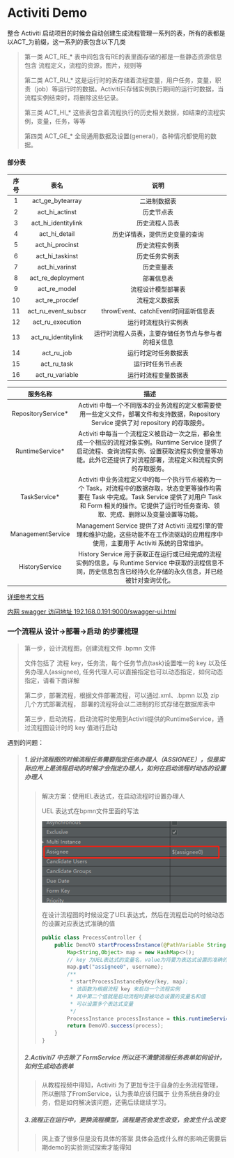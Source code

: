 # Activiti Demo

整合 Activiti 启动项目的时候会自动创建生成流程管理一系列的表，所有的表都是以ACT_为前缀，这一系列的表包含以下几类

> 第一类 ACT_RE_* 表中间包含有RE的表里面存储的都是一些静态资源信息 包含 流程定义，流程的资源，图片，规则等
> 
> 第二类 ACT_RU_* 这是运行时的表存储着流程变量，用户任务，变量，职责（job）等运行时的数据。Activiti只存储实例执行期间的运行时数据，当流程实例结束时，将删除这些记录。
> 
> 第三类 ACT_HI_* 这些表包含着流程执行的历史相关数据，如结束的流程实例，变量，任务，等等
>
> 第四类 ACT_GE_* 全局通用数据及设置(general)，各种情况都使用的数据。

#### 部分表
|序号|表名|说明|
|:---:|:---:|:---:|
|1|act_ge_bytearray|二进制数据表|
|2|act_hi_actinst|历史节点表|
|3|act_hi_identitylink|历史流程人员表|
|4|act_hi_detail|历史详情表，提供历史变量的查询|
|5|act_hi_procinst|历史流程实例表|
|6|act_hi_taskinst|历史任务实例表|
|7|act_hi_varinst|历史变量表|
|8|act_re_deployment|部署信息表|
|9|act_re_model|流程设计模型部署表|
|10|act_re_procdef|流程定义数据表|
|11|act_ru_event_subscr|throwEvent、catchEvent时间监听信息表|
|12|act_ru_execution|运行时流程执行实例表|
|13|act_ru_identitylink|运行时流程人员表，主要存储任务节点与参与者的相关信息|
|14|act_ru_job|运行时定时任务数据表|
|15|act_ru_task|运行时任务节点表|
|16|act_ru_variable|运行时流程变量数据表|


|服务名称|描述|
|:---:|:---:|
|RepositoryService*|Activiti 中每一个不同版本的业务流程的定义都需要使用一些定义文件，部署文件和支持数据，Repository Service 提供了对 repository 的存取服务。|
|RuntimeService*|Activiti 中每当一个流程定义被启动一次之后，都会生成一个相应的流程对象实例。Runtime Service 提供了启动流程、查询流程实例、设置获取流程实例变量等功能。此外它还提供了对流程部署，流程定义和流程实例的存取服务。|
|TaskService*|Activiti 中业务流程定义中的每一个执行节点被称为一个 Task，对流程中的数据存取，状态变更等操作均需要在 Task 中完成。Task Service 提供了对用户 Task 和 Form 相关的操作。它提供了运行时任务查询、领取、完成、删除以及变量设置等功能。|
|ManagementService|Management Service 提供了对 Activiti 流程引擎的管理和维护功能，这些功能不在工作流驱动的应用程序中使用，主要用于 Activiti 系统的日常维护。|
|HistoryService|History Service 用于获取正在运行或已经完成的流程实例的信息，与 Runtime Service 中获取的流程信息不同，历史信息包含已经持久化存储的永久信息，并已经被针对查询优化。|

[详细参考文档](https://www.jianshu.com/p/684e11224c9b)

[内网 swagger 访问地址 192.168.0.191:9000/swagger-ui.html](http://192.168.0.191:9000/swagger-ui.html)
 
### 一个流程从 设计→部署→启动 的步骤梳理
>
> 第一步，设计流程图，创建流程文件 .bpmn 文件
> 
> 文件包括了 流程 key，任务流，每个任务节点(task)设置唯一的 key 以及任务办理人(assignee),
> 任务代理人可以直接指定也可以动态指定，如何动态指定，请看下面详解
>
> 第二步，部署流程，根据文件部署流程，可以通过.xml、.bpmn 以及 zip 几个方式部署流程，
>部署的流程将会以二进制的形式存储在数据库表中
>
> 第三步，启动流程，启动流程时使用到Activiti提供的RuntimeService，通过流程图设计时的 key 值进行启动
>
 
 
 遇到的问题：
 
>
> ##### 1.设计流程图的时候流程任务需要指定任务办理人（ASSIGNEE），但是实际应用上是流程启动的时候才会指定办理人，如何在启动流程时动态的设置办理人
>>
>> 解决方案：使用IEL表达式，在启动流程时设置办理人
>>
>> UEL 表达式在bpmn文件里面的写法
>> 
>> ![image](./doc/images/assigneeSetUEL.jpg)
>>
>> 在设计流程图的时候设定了UEL表达式，然后在流程启动的时候动态的设置对应表达式准确的值
>>
>>
>> ```java
>> public class ProcessController {
>>     public DemoVO startProcessInstance(@PathVariable String key, String username) {
>>         Map<String,Object> map = new HashMap<>();
>>         // key 为UEL表达式的变量名，value为将要为表达式设置的准确的值
>>         map.put("assignee0", username);
>>         /**
>>          * startProcessInstanceByKey(key, map);
>>          * 该函数为根据流程 key 来启动一个流程实例
>>          * 其中第二个值就是启动流程时要被动态设置的变量名和值
>>          * 可以设置多个表达式变量
>>          */
>>         ProcessInstance processInstance = this.runtimeService.startProcessInstanceByKey(key, map);
>>         return DemoVO.success(process);
>>     }
>> }
>> ```
> ##### 2.Activiti7 中去除了 FormService 所以还不清楚流程任务表单如何设计，如何生成动态表单
>> 
>> 从教程视频中得知，Activiti 为了更加专注于自身的业务流程管理，所以删除了FromService，认为表单应该归属于
>> 业务系统自身的业务，但是如何解决该问题，还需后续继续学习。
>> 
> ##### 3.流程正在运行中，更换流程模型，流程是否会发生改变，会发生什么改变
>> 网上查了很多但是没有具体的答案
>> 具体会造成什么样的影响还需要后期demo的实验测试探索才能得知
>> 
